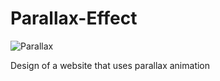 # Parallax-Effect
![Parallax](https://user-images.githubusercontent.com/86019173/131373549-0bfe9d45-3694-49f5-86ac-9aede1ca0003.gif)

Design of a website that uses parallax animation
